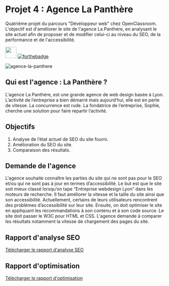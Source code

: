 # Projet 4 : Agence La Panthère
Quatrième projet du parcours "Développeur web" chez OpenClassroom. L'objectif est d'améliorer le site de l'agence La Panthère, en analysant le site actuel afin de proposer et de modifier celui-ci au niveau du SEO, de la performance et de l'accessibilité. 

<img src="https://user-images.githubusercontent.com/98737248/217820102-740f89af-091a-4f3d-98ec-e1945db85bd3.svg" style="height:35px;"> [![forthebadge](https://forthebadge.com/images/badges/powered-by-coffee.svg)](https://forthebadge.com)

![agence-la-panthere](https://user-images.githubusercontent.com/98737248/217819401-d55df576-8b36-4faf-9951-6ac00f07cf95.jpg)

## Qui est l'agence : La Panthère ?
L'agence La Panthère, est une grande agence de web design basée à Lyon. L’activité de l’entreprise a bien démarré mais aujourd’hui, elle est en perte de vitesse. La concurrence est rude. La fondatrice de l’entreprise, Sophie, cherche une solution pour faire repartir l’activité.

## Objectifs
1. Analyse de l’état actuel de SEO du site fourni.
2. Amélioration du SEO du site.
3. Comparaison des résultats.

## Demande de l'agence
L'agence souhaite connaître les parties du site qui ne sont pas pour le SEO et/ou qui ne sont pas à jour en termes d’accessibilité. Le but est que le site soit mieux classé lorsqu’on tape “Entreprise webdesign Lyon” dans les moteurs de recherche. Il faut améliorer la vitesse et la taille du site ainsi que son accessibilité. Actuellement, certains de leurs utilisateurs rencontrent des problèmes d’accessibilité sur leur site. Ensuite, on doit optimiser le site en appliquant les recommandations à son contenu et à son code source. Le site doit passer le W3C pour HTML et CSS. L'agence demande à comparer les résultats notamment la vitesse de chargement des pages du site.

## Rapport d'analyse SEO
<a href="https://github.com/AlyciaBedel/la-panthere-seo/files/10697517/Bedel_Alycia_1_rapport_analyse_122022.pdf">Télécharger le rapport d'analyse SEO</a>

## Rapport d'optimisation
<a href="https://github.com/AlyciaBedel/la-panthere-seo/files/10697520/Bedel_Alycia_4_rapport_optimisation_122022.pdf">Télécharger le rapport d'optimisation</a>


